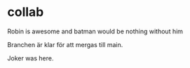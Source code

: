 # collab

Robin is awesome and batman would be nothing without him

Branchen är klar för att mergas till main.

Joker was here.
